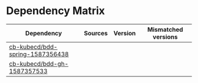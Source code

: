 # Dependency Matrix

Dependency | Sources | Version | Mismatched versions
---------- | ------- | ------- | -------------------
[cb-kubecd/bdd-spring-1587356438](https://github.com/cb-kubecd/bdd-spring-1587356438.git) |  | []() | 
[cb-kubecd/bdd-gh-1587357533](https://github.com/cb-kubecd/bdd-gh-1587357533.git) |  | []() | 
